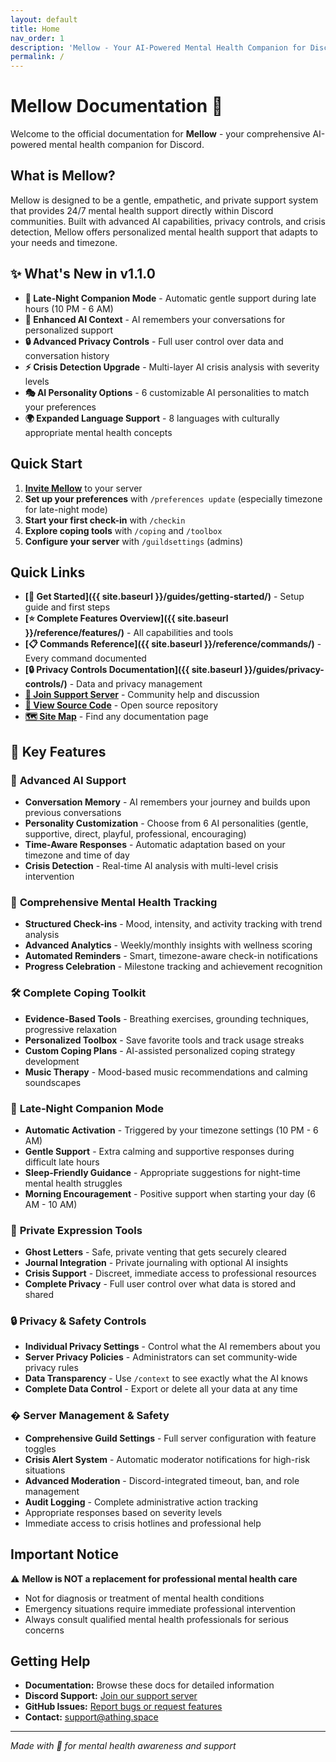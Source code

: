 ```yaml
---
layout: default
title: Home
nav_order: 1
description: 'Mellow - Your AI-Powered Mental Health Companion for Discord. Get started with comprehensive mental health support, privacy controls, and community features.'
permalink: /
---
```


# Mellow Documentation 🌸

Welcome to the official documentation for **Mellow** - your comprehensive AI-powered mental health companion for Discord.

## What is Mellow?

Mellow is designed to be a gentle, empathetic, and private support system that provides 24/7 mental health support directly within Discord communities. Built with advanced AI capabilities, privacy controls, and crisis detection, Mellow offers personalized mental health support that adapts to your needs and timezone.

## ✨ What's New in v1.1.0

-   **🌙 Late-Night Companion Mode** - Automatic gentle support during late hours (10 PM - 6 AM)
-   **🧠 Enhanced AI Context** - AI remembers your conversations for personalized support
-   **🔒 Advanced Privacy Controls** - Full user control over data and conversation history
-   **⚡ Crisis Detection Upgrade** - Multi-layer AI crisis analysis with severity levels
-   **🎭 AI Personality Options** - 6 customizable AI personalities to match your preferences
-   **🌍 Expanded Language Support** - 8 languages with culturally appropriate mental health concepts

## Quick Start

1. **[Invite Mellow](https://discord.com/oauth2/authorize?client_id=1386810331367608371)** to your server
2. **Set up your preferences** with `/preferences update` (especially timezone for late-night mode)
3. **Start your first check-in** with `/checkin`
4. **Explore coping tools** with `/coping` and `/toolbox`
5. **Configure your server** with `/guildsettings` (admins)

## Quick Links

-   **[🚀 Get Started]({{ site.baseurl }}/guides/getting-started/)** - Setup guide and first steps
-   **[⭐ Complete Features Overview]({{ site.baseurl }}/reference/features/)** - All capabilities and tools
-   **[📋 Commands Reference]({{ site.baseurl }}/reference/commands/)** - Every command documented
-   **[🔒 Privacy Controls Documentation]({{ site.baseurl }}/guides/privacy-controls/)** - Data and privacy management
-   **[💬 Join Support Server](https://discord.gg/C3ZuXPP7Hc)** - Community help and discussion
-   **[📂 View Source Code](https://github.com/ThingSpace/Mellow)** - Open source repository
-   **[🗺️ Site Map](sitemap.md)** - Find any documentation page

## 🌟 Key Features

### 🧠 **Advanced AI Support**

-   **Conversation Memory** - AI remembers your journey and builds upon previous conversations
-   **Personality Customization** - Choose from 6 AI personalities (gentle, supportive, direct, playful, professional, encouraging)
-   **Time-Aware Responses** - Automatic adaptation based on your timezone and time of day
-   **Crisis Detection** - Real-time AI analysis with multi-level crisis intervention

### 🧘 **Comprehensive Mental Health Tracking**

-   **Structured Check-ins** - Mood, intensity, and activity tracking with trend analysis
-   **Advanced Analytics** - Weekly/monthly insights with wellness scoring
-   **Automated Reminders** - Smart, timezone-aware check-in notifications
-   **Progress Celebration** - Milestone tracking and achievement recognition

### 🛠️ **Complete Coping Toolkit**

-   **Evidence-Based Tools** - Breathing exercises, grounding techniques, progressive relaxation
-   **Personalized Toolbox** - Save favorite tools and track usage streaks
-   **Custom Coping Plans** - AI-assisted personalized coping strategy development
-   **Music Therapy** - Mood-based music recommendations and calming soundscapes

### 🌙 **Late-Night Companion Mode**

-   **Automatic Activation** - Triggered by your timezone settings (10 PM - 6 AM)
-   **Gentle Support** - Extra calming and supportive responses during difficult late hours
-   **Sleep-Friendly Guidance** - Appropriate suggestions for night-time mental health struggles
-   **Morning Encouragement** - Positive support when starting your day (6 AM - 10 AM)

### 💭 **Private Expression Tools**

-   **Ghost Letters** - Safe, private venting that gets securely cleared
-   **Journal Integration** - Private journaling with optional AI insights
-   **Crisis Support** - Discreet, immediate access to professional resources
-   **Complete Privacy** - Full user control over what data is stored and shared

### 🔒 **Privacy & Safety Controls**

-   **Individual Privacy Settings** - Control what the AI remembers about you
-   **Server Privacy Policies** - Administrators can set community-wide privacy rules
-   **Data Transparency** - Use `/context` to see exactly what the AI knows
-   **Complete Data Control** - Export or delete all your data at any time

### �️ **Server Management & Safety**

-   **Comprehensive Guild Settings** - Full server configuration with feature toggles
-   **Crisis Alert System** - Automatic moderator notifications for high-risk situations
-   **Advanced Moderation** - Discord-integrated timeout, ban, and role management
-   **Audit Logging** - Complete administrative action tracking
-   Appropriate responses based on severity levels
-   Immediate access to crisis hotlines and professional help

## Important Notice

⚠️ **Mellow is NOT a replacement for professional mental health care**

-   Not for diagnosis or treatment of mental health conditions
-   Emergency situations require immediate professional intervention
-   Always consult qualified mental health professionals for serious concerns

## Getting Help

-   **Documentation:** Browse these docs for detailed information
-   **Discord Support:** [Join our support server](https://discord.gg/C3ZuXPP7Hc)
-   **GitHub Issues:** [Report bugs or request features](https://github.com/ThingSpace/Mellow/issues)
-   **Contact:** [support@athing.space](mailto:support@athing.space)

---

_Made with 💜 for mental health awareness and support_
